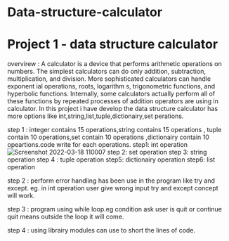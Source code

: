 # Data-structure-calculator

# Project 1 - data structure calculator


 overvirew :
            A calculator is a device that performs arithmetic operations on numbers. The simplest calculators can do only addition, subtraction, multiplication, and division. 
            More sophisticated calculators can handle exponent ial operations, roots, logarithm s, trigonometric functions, and hyperbolic functions. Internally, some calculators actually perform all of these functions by repeated processes of addition operators are using in calculator. In this project i have develop the data structure calculator has more options like int,string,list,tuple,dictionairy,set perations.
 
            
step 1 :
         integer contains 15 operations,string contains 15 operations , tuple contain 10 operations,set contain 10 operations ,dictionairy contain 10 opeartions.code write for each operations.
         step1: int operation
         ![Screenshot 2022-03-18 110007](https://user-images.githubusercontent.com/88941914/158945732-e2406860-6363-433e-90e9-a785ebfa31f2.png)
         step 2: set operation
         step 3: string operation
         step 4 : tuple operation
         step5: dictionairy operation
         step6: list operation
        
 
step 2 :
       perform error handling has been use in the program like try and except. eg. in int operation user give wrong input try and except concept will work.
       
step 3 :
       program using while loop.eg condition ask user is quit or continue quit means outside the loop it will come.
       
step 4 :
       using librairy modules can use to short the lines of code.
